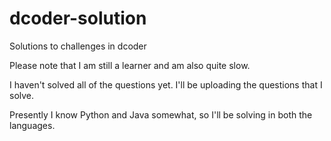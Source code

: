 # dcoder-solution
Solutions to challenges in dcoder

Please note that I am still a learner and am also quite slow.

I haven't solved all of the questions yet. I'll be uploading the questions that I solve.

Presently I know Python and Java somewhat, so I'll be solving in both the languages.
